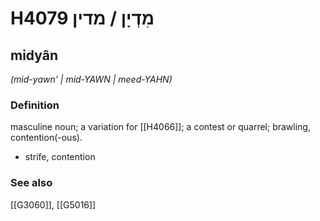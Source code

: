 # H4079 מִדְיָן / מדין

## midyân

_(mid-yawn' | mid-YAWN | meed-YAHN)_

### Definition

masculine noun; a variation for [[H4066]]; a contest or quarrel; brawling, contention(-ous).

- strife, contention
### See also

[[G3060]], [[G5016]]

